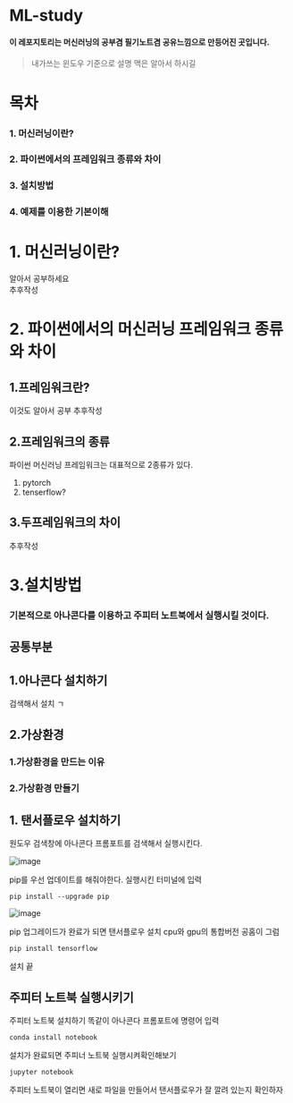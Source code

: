# ML-study
#### 이 레포지토리는 머신러닝의 공부겸 필기노트겸 공유느낌으로 만등어진 곳입니다.  
> 내가쓰는 윈도우 기준으로 설명 맥은 알아서 하시길

# 목차
### 1. 머신러닝이란?    
### 2. 파이썬에서의 프레임워크 종류와 차이  
### 3. 설치방법  
### 4. 예제를 이용한 기본이해  

# 1. 머신러닝이란?
알아서 공부하세요  
추후작성

# 2. 파이썬에서의 머신러닝 프레임워크 종류와 차이
## 1.프레임워크란?
이것도 알아서 공부 추후작성
## 2.프레임워크의 종류

파이썬 머신러닝 프레임워크는 대표적으로 2종류가 있다.
1. pytorch
2. tenserflow?

  ## 3.두프레임워크의 차이

추후작성

# 3.설치방법
### 기본적으로 아나콘다를 이용하고 주피터 노트북에서 실행시킬 것이다.

## 공통부분
## 1.아나콘다 설치하기 
검색해서 설치 ㄱ
## 2.가상환경 
### 1.가상환경을 만드는 이유
###  2.가상환경 만들기

## 1. 탠서플로우 설치하기
원도우 검색창에 아나콘다 프롬포트를 검색해서 실행시킨다.

![image](https://user-images.githubusercontent.com/76804251/131643532-4587a99a-e05e-410f-a4a7-66cd20b6cae9.png)

pip를 우선 업데이트를 해줘야한다. 실행시킨 터미널에 입력
```
pip install --upgrade pip
```
![image](https://user-images.githubusercontent.com/76804251/131644061-5f0e26f2-dc84-4213-ba8e-088b69dd8c27.png)

pip 업그레이드가 완료가 되면 탠서플로우 설치 cpu와 gpu의 통합버전 공홈이 그럼
```
pip install tensorflow
```
설치 끝

## 주피터 노트북 실행시키기

주피터 노트북 설치하기 똑같이 아나콘다 프롬포트에 명령어 입력
```
conda install notebook
```

설치가 완료되면 주피너 노트북 실행시켜확인해보기
```
jupyter notebook
```

주피터 노트북이 열리면 새로 파일을 만들어서 탠서플로우가 잘 깔려 있는지 확인하자
```

```

